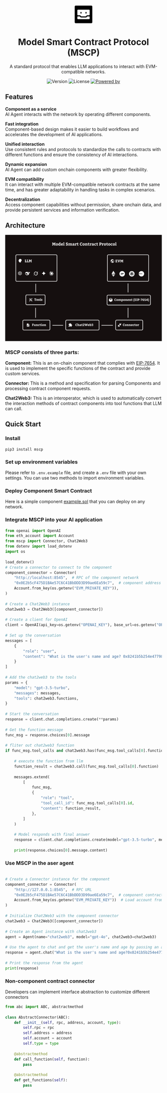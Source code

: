 <div align="center">
  <img src="./mscp_logo.svg" width="60" height="60" />
  <h1>Model Smart Contract Protocol (MSCP)</h1>
  <p>A standard protocol that enables LLM applications to interact with EVM-compatible networks.</p>

![Version](https://img.shields.io/badge/version-0.1.1-blue.svg)
![License](https://img.shields.io/badge/license-MIT-green.svg)
[![Powered by](https://img.shields.io/badge/powered_by-ame_network-8A2BE2)](https://ame.network)

</div>

## Features
**Component as a service**  
AI Agent interacts with the network by operating different components.

**Fast integration**   
Component-based design makes it easier to build workflows and accelerates the development of AI applications.

**Unified interaction**   
Use consistent rules and protocols to standardize the calls to contracts with different functions and ensure the consistency of AI interactions.

**Dynamic expansion**   
AI Agent can add custom onchain components with greater flexibility.

**EVM compatibility**   
It can interact with multiple EVM-compatible network contracts at the same time, and has greater adaptability in handling tasks in complex scenarios.

**Decentralization**   
Access component capabilities without permission, share onchain data, and provide persistent services and information verification.


## Architecture
![MSCP Architecture](./mscp_architecture.png)

### MSCP consists of three parts:

**Component:** This is an on-chain component that complies with [EIP-7654](https://eips.ethereum.org/EIPS/eip-7654). It is used to implement the specific functions of the contract and provide custom services.

**Connector:** This is a method and specification for parsing Components and processing contract component requests.

**Chat2Web3:** This is an interoperator, which is used to automatically convert the interaction methods of contract components into tool functions that LLM can call. ​

## Quick Start
### Install
```shell
pip3 install mscp
```

### Set up environment variables
Please refer to `.env.example` file, and create a `.env` file with your own settings. You can use two methods to import environment variables.

### Deploy Component Smart Contract

Here is a simple component [example.sol](./component/Example.sol) that you can deploy on any network.

### Integrate MSCP into your AI application

```python
from openai import OpenAI
from eth_account import Account
from mscp import Connector, Chat2Web3
from dotenv import load_dotenv
import os

load_dotenv()
# Create a connector to connect to the component
component_connector = Connector(
    "http://localhost:8545",  # RPC of the component network
    "0x0E2b5cF475D1BAe57C6C41BbDDD3D99ae6Ea59c7",  # component address
    Account.from_key(os.getenv("EVM_PRIVATE_KEY")),
)

# Create a Chat2Web3 instance
chat2web3 = Chat2Web3([component_connector])

# Create a client for OpenAI
client = OpenAI(api_key=os.getenv("OPENAI_KEY"), base_url=os.getenv("OPENAI_API_BASE"))

# Set up the conversation
messages = [
    {
        "role": "user",
        "content": "What is the user's name and age? 0x8241b5b254e47798E8cD02d13B8eE0C7B5f2a6fA",
    }
]

# Add the chat2web3 to the tools
params = {
    "model": "gpt-3.5-turbo",
    "messages": messages,
    "tools": chat2web3.functions,
}

# Start the conversation
response = client.chat.completions.create(**params)

# Get the function message
func_msg = response.choices[0].message

# fliter out chat2web3 function
if func_msg.tool_calls and chat2web3.has(func_msg.tool_calls[0].function.name):

    # execute the function from llm
    function_result = chat2web3.call(func_msg.tool_calls[0].function)

    messages.extend(
        [
            func_msg,
            {
                "role": "tool",
                "tool_call_id": func_msg.tool_calls[0].id,
                "content": function_result,
            },
        ]
    )

    # Model responds with final answer
    response = client.chat.completions.create(model="gpt-3.5-turbo", messages=messages)

    print(response.choices[0].message.content)


```

### Use MSCP in the aser agent
```python

# Create a Connector instance for the component
component_connector = Connector(
    "http://127.0.0.1:8545",  # RPC URL
    "0x0E2b5cF475D1BAe57C6C41BbDDD3D99ae6Ea59c7",  # component contract address
    Account.from_key(os.getenv("EVM_PRIVATE_KEY"))  # Load account from private key in environment variable
)

# Initialize Chat2Web3 with the component connector
chat2web3 = Chat2Web3([component_connector])

# Create an Agent instance with chat2web3
agent = Agent(name="chat2web3", model="gpt-4o", chat2web3=chat2web3)

# Use the agent to chat and get the user's name and age by passing an address
response = agent.chat("What is the user's name and age?0x8241b5b254e47798E8cD02d13B8eE0C7B5f2a6fA")

# Print the response from the agent
print(response)

```

### Non-component contract connector
Developers can implement interface abstraction to customize different connectors
```python
from abc import ABC, abstractmethod

class AbstractConnector(ABC):
    def __init__(self, rpc, address, account, type):
        self.rpc = rpc
        self.address = address
        self.account = account
        self.type = type

    @abstractmethod
    def call_function(self, function):
        pass

    @abstractmethod
    def get_functions(self):
        pass
```




